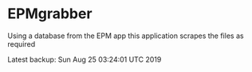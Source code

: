 # EPMgrabber
Using a database from the EPM app this application scrapes the files as required


Latest backup: Sun Aug 25 03:24:01 UTC 2019
